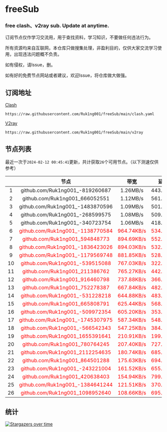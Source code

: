 # freeSub
### free clash、v2ray sub. Update at anytime.

订阅节点仅作学习交流用，用于查找资料，学习知识，不要做任何违法行为。

所有资源均来自互联网，本仓库只做搜集处理，非盈利目的，仅供大家交流学习使用，出现违法问题概不负责。

如有侵权，请Issue，删。

如有好的免费节点网站或者建议，欢迎Issue，将仓库做大做强。

## 订阅地址
[Clash](https://raw.githubusercontent.com/Ruk1ng001/freeSub/main/clash.yaml)
```
https://raw.githubusercontent.com/Ruk1ng001/freeSub/main/clash.yaml
```
[V2ray](https://raw.githubusercontent.com/Ruk1ng001/freeSub/main/v2ray)
```
https://raw.githubusercontent.com/Ruk1ng001/freeSub/main/v2ray
```

## 节点列表

最近一次于`2024-02-12 00:45:41`更新，共计获取`26`个可用节点。（以下测速仅供参考）

|  | 节点 | 带宽 | 延迟 |
|:-:|:--:|:--:|:--:|
 | 1 | github.com/Ruk1ng001_-819260687 | 1.26MB/s | 443.00ms |
 | 2 | github.com/Ruk1ng001_666052551 | 1.12MB/s | 561.00ms |
 | 3 | github.com/Ruk1ng001_-1483870596 | 1.09MB/s | 501.00ms |
 | 4 | github.com/Ruk1ng001_-268599575 | 1.08MB/s | 509.00ms |
 | 5 | github.com/Ruk1ng001_-340723754 | 1.06MB/s | 418.00ms |
 | 6 | <font color=red>github.com/Ruk1ng001_-1138770584</font> | <font color=red>964.74KB/s</font> | <font color=red>534.00ms</font> |
 | 7 | <font color=red>github.com/Ruk1ng001_594848773</font> | <font color=red>894.69KB/s</font> | <font color=red>552.00ms</font> |
 | 8 | <font color=red>github.com/Ruk1ng001_-1836423026</font> | <font color=red>894.03KB/s</font> | <font color=red>532.00ms</font> |
 | 9 | <font color=red>github.com/Ruk1ng001_-1179569748</font> | <font color=red>881.85KB/s</font> | <font color=red>528.00ms</font> |
 | 10 | <font color=red>github.com/Ruk1ng001_-539515088</font> | <font color=red>767.03KB/s</font> | <font color=red>322.00ms</font> |
 | 11 | <font color=red>github.com/Ruk1ng001_211386762</font> | <font color=red>765.27KB/s</font> | <font color=red>442.00ms</font> |
 | 12 | <font color=red>github.com/Ruk1ng001_916460798</font> | <font color=red>737.88KB/s</font> | <font color=red>366.00ms</font> |
 | 13 | <font color=red>github.com/Ruk1ng001_752278387</font> | <font color=red>667.84KB/s</font> | <font color=red>482.00ms</font> |
 | 14 | <font color=red>github.com/Ruk1ng001_-531228218</font> | <font color=red>644.88KB/s</font> | <font color=red>483.00ms</font> |
 | 15 | <font color=red>github.com/Ruk1ng001_665808791</font> | <font color=red>625.44KB/s</font> | <font color=red>568.00ms</font> |
 | 16 | <font color=red>github.com/Ruk1ng001_-509972354</font> | <font color=red>605.20KB/s</font> | <font color=red>353.00ms</font> |
 | 17 | <font color=red>github.com/Ruk1ng001_-1745307975</font> | <font color=red>587.34KB/s</font> | <font color=red>548.00ms</font> |
 | 18 | <font color=red>github.com/Ruk1ng001_-566542343</font> | <font color=red>547.25KB/s</font> | <font color=red>384.00ms</font> |
 | 19 | <font color=red>github.com/Ruk1ng001_1655391641</font> | <font color=red>210.91KB/s</font> | <font color=red>199.00ms</font> |
 | 20 | <font color=red>github.com/Ruk1ng001_780764245</font> | <font color=red>207.40KB/s</font> | <font color=red>727.00ms</font> |
 | 21 | <font color=red>github.com/Ruk1ng001_2112254635</font> | <font color=red>180.74KB/s</font> | <font color=red>685.00ms</font> |
 | 22 | <font color=red>github.com/Ruk1ng001_864501288</font> | <font color=red>175.63KB/s</font> | <font color=red>694.00ms</font> |
 | 23 | <font color=red>github.com/Ruk1ng001_-243221004</font> | <font color=red>161.52KB/s</font> | <font color=red>655.00ms</font> |
 | 24 | <font color=red>github.com/Ruk1ng001_420638403</font> | <font color=red>154.94KB/s</font> | <font color=red>799.00ms</font> |
 | 25 | <font color=red>github.com/Ruk1ng001_-1384641244</font> | <font color=red>121.51KB/s</font> | <font color=red>370.00ms</font> |
 | 26 | <font color=red>github.com/Ruk1ng001_1098952640</font> | <font color=red>108.66KB/s</font> | <font color=red>695.00ms</font> |


## 统计

[![Stargazers over time](https://starchart.cc/Ruk1ng001/freeSub.svg)](https://starchart.cc/Ruk1ng001/freeSub)